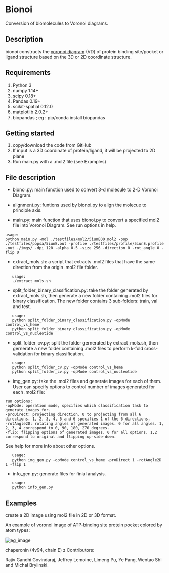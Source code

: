 # Bionoi
Conversion of biomolecules to Voronoi diagrams.

## Description
bionoi constructs the [voronoi diagram](https://en.wikipedia.org/wiki/Voronoi_diagram) (VD) of protein binding site/pocket or ligand structure based on the 3D or 2D coordinate structure.

## Requirements
1. Python 3
2. numpy 1.14+
3. scipy 0.18+
4. Pandas 0.19+
5. scikit-spatial 0.12.0
6. matplotlib 2.0.2+
7. biopandas ; eg : pip/conda install biopandas

## Getting started

1. copy/download the code from GitHub
2. If input is a 3D coordinate of protein/ligand, it will be projected to 2D plane
3. Run main.py with a .mol2 file (see Examples)

## File description

* bionoi.py: main function used to convert 3-d molecule to 2-D Voronoi Diagram.  

* alignment.py: funtions used by bionoi.py to align the molecue to principle axis.

* main.py: main function that uses bionoi.py to convert a specified mol2 file into Voronoi Diagram. See run options in help.
```
usage:
python main.py -mol ./testfiles/mol2/5iunE00.mol2 -pop ./testfiles/popsa/5iunE.out -profile ./testfiles/profile/5iunE.profile -out ./imgs/ -dpi 120 -alpha 0.5 -size 256 -direction 0 -rot_angle 0 -flip 0
```

* extract_mols.sh: a script that extracts .mol2 files that have the same direction from the origin .mol2 file folder.
```
   usage:
   ./extract_mols.sh
```

* split_folder_binary_classification.py: take the folder generated by extract_mols.sh, then generate a new folder containing .mol2 files for binary classification. The new folder contains 3 sub-folders: train, val and test.    
```
   usage:
   python split_folder_binary_classification.py -opMode control_vs_heme
   python split_folder_binary_classification.py -opMode control_vs_nucleotide
```

* split_folder_cv.py: split the folder gernerated by extract_mols.sh, then gernerate a new folder containing .mol2 files to perform k-fold cross-validation for binary classification.
```
   usage: 
   python split_folder_cv.py -opMode control_vs_heme
   python split_folder_cv.py -opMode control_vs_nucleotide
```

* img_gen.py: take the .mol2 files and generate images for each of them. User can specify options to control number of images generated for each .mol2 file:
```
run options:
-opMode: operation mode, specifies which classification task to generate images for.  
-proDirect: projecting direction. 0 to projecting from all 6 directions. 1, 2, 3, 4, 5 and 6 specifies 1 of the 6 directions.  
-rotAngle2D: rotating angles of generated images. 0 for all angles. 1, 2, 3, 4 correspond to 0, 90, 180, 270 degrees.    
-flip: flipping options of generated images. 0 for all options. 1,2 correspond to original and flipping up-side-down.  
```
See help for more info about other options.  
```
   usage: 
   python img_gen.py -opMode control_vs_heme -proDirect 1 -rotAngle2D 1 -flip 1
```

* info_gen.py: generate files for finial analysis.
```
   usage: 
   python info_gen.py
```

## Examples

create a 2D image using mol2 file in 2D or 3D format.  

An example of voronoi image of ATP-binding site protein pocket colored by atom types:

![eg_image](https://github.com/rajiv03/DeepDrugV/blob/master/Voronoi_2D_4v94E.jpg)

chaperonin (4v94, chain E)
z
Contributors:

Rajiv Gandhi Govindaraj, Jeffrey Lemoine, Limeng Pu, Ye Fang, Wentao Shi and Michal Brylinski.
